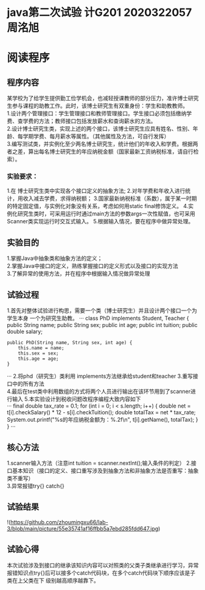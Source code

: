 # java第二次试验  计G201 2020322057 周洺旭
# 阅读程序  
## 程序内容
某学校为了给学生提供勤工俭学机会，也减轻授课教师的部分压力，准许博士研究生参与课程的助教工作。此时，该博士研究生有双重身份：学生和助教教师。  
1.设计两个管理接口：学生管理接口和教师管理接口。学生接口必须包括缴纳学费、查学费的方法；教师接口包括发放薪水和查询薪水的方法。  
2.设计博士研究生类，实现上述的两个接口，该博士研究生应具有姓名、性别、年龄、每学期学费、每月薪水等属性。（其他属性及方法，可自行发挥）  
3.编写测试类，并实例化至少两名博士研究生，统计他们的年收入和学费。根据两者之差，算出每名博士研究生的年应纳税金额（国家最新工资纳税标准，请自行检索）。  
### 实验要求：  
1.在 博士研究生类中实现各个接口定义的抽象方法;
2.对年学费和年收入进行统计，用收入减去学费，求得纳税额；
3.国家最新纳税标准（系数），属于某一时期的特定固定值，与实例化对象没有关系，考虑如何用static  final修饰定义。
4.实例化研究生类时，可采用运行时通过main方法的参数args一次性赋值，也可采用Scanner类实现运行时交互式输入。
5.根据输入情况，要在程序中做异常处理。
## 实验目的  
1.掌握Java中抽象类和抽象方法的定义；   
2.掌握Java中接口的定义，熟练掌握接口的定义形式以及接口的实现方法  
3.了解异常的使用方法，并在程序中根据输入情况做异常处理  

## 试验过程
1.首先对整体试验进行构思，需要一个类（博士研究生）并且设计两个接口一个为学生本身 一个为研究生助教。
···
class PhD implements Student, Teacher {
    public String name;
    public String sex;
    public int age;
    public int tuition;
    public double salary;

    public PhD(String name, String sex, int age) {
        this.name = name;
        this.sex = sex;
        this.age = age;
    }
···
2.将phd（研究生）类利用 implements方法继承给student和teacher
3.重写接口中的所有方法  
4.最后在test类中利用数组的方式将两个人员进行输出在该环节用到了scanner进行输入
5.本实验设计到税收问题改程序编程大致内容如下  
···
  final double tax_rate = 0.1;
        for (int i = 0; i < s.length; i++) {
            double net = t[i].checkSalary() * 12 - s[i].checkTuition();
            double totalTax = net * tax_rate;
            System.out.printf("%s的年应纳税金额为：%.2f\n", t[i].getName(), totalTax);
        }
    }
···
## 核心方法  
1.scanner输入方法（注意int tuition = scanner.nextInt();输入条件的判定）
2.接口基本知识（接口的定义、接口重写涉及到抽象方法和非抽象方法是否重写：抽象类不重写）  
3.异常报错try{} catch{}
## 试验结果
!(https://github.com/zhoumingxu66/lab-3/blob/main/picture/55e35741af16ffbb5a7ebd285fdd647.jpg)  
## 试验心得  
本次试验涉及到接口的继承该知识内容可以对照类的父类子类继承进行学习，异常报错知识点try{}后可以接多个catch代码块，在多个catch代码块下顺序应该是子类在上父类在下 级别越高顺序越靠下。


